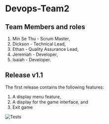 # Devops-Team2
## Team Members and roles
1. Min Se Thu - Scrum Master,
2. Dickson - Technical Lead,
3. Ethan - Quality Assurance Lead,
4. Jeremiah - Developer,
5. Isaiah - Developer.

## Release v1.1
The first release contains the following features:  
1. A display menu feature,  
2. A display for the game interface, and  
3. Exit game

![Tests](https://github.com/MST619/Devops-Team2/actions/workflows/CI.yml/badge.svg)
